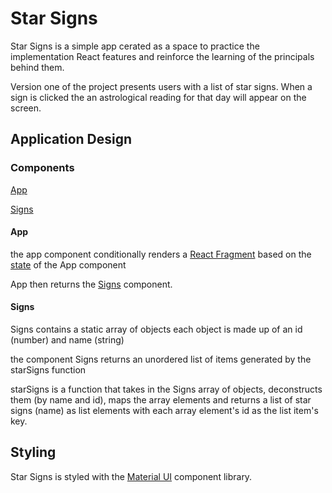 # Star Signs

Star Signs is a simple app cerated as a space to practice the implementation React features and reinforce the learning of the principals behind them.

Version one of the project presents users with a list of star signs. When a sign is clicked the an astrological reading for that day will appear on the screen.

## Application Design

### Components

[App](#App)

[Signs](#Signs)

#### App

the app component conditionally renders a [React Fragment](https://reactjs.org/docs/fragments.html) based on the [state](https://www.geeksforgeeks.org/how-to-change-the-state-of-react-component-on-click/#:~:text=We%20have%20to%20set%20initial,inside%20the%20function%20using%20setState.) of the App component

App then returns the [Signs](#signs) component.

#### Signs

Signs contains a static array of objects
each object is made up of an id (number) and name (string)

the component Signs returns an unordered list of items generated by the starSigns function

starSigns is a function that takes in the Signs array of objects, deconstructs them (by name and id), maps the array elements and returns a list of star signs (name) as list elements with each array element's id as the list item's key.

## Styling

Star Signs is styled with the [Material UI](https://mui.com/) component library.
